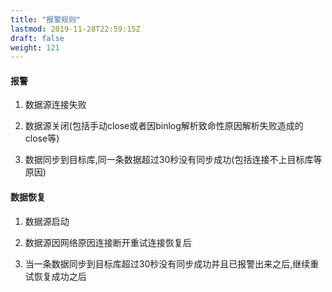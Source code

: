 ```yaml
---
title: "报警规则"
lastmod: 2019-11-28T22:59:15Z
draft: false
weight: 121
---
```



#### 报警

1. 数据源连接失败

2. 数据源关闭(包括手动close或者因binlog解析致命性原因解析失败造成的close等)

2. 数据同步到目标库,同一条数据超过30秒没有同步成功(包括连接不上目标库等原因)

#### 数据恢复

1. 数据源启动

2. 数据源因网络原因连接断开重试连接恢复后

3. 当一条数据同步到目标库超过30秒没有同步成功并且已报警出来之后,继续重试恢复成功之后
